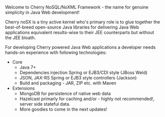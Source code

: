 Welcome to Cherry NoSQL/NoXML Framework - the name for genuine simplicity in Java Web development!

 Cherry noSX is a tiny active kernel who's primary role is to glue together the best-of-breed open-source Java libraries for delivering Java Web applications equivalent results-wise to their JEE counterparts but without the JEE bloath.  

   For developing Cherry powered Java Web applications a developer needs hands-on experience with following technologies: 
 * Core
   * Java 7+
   * Dependencies injection Spring or EJB3/CDI style (JBoss Weld)
   * JSON, JAX-RS Spring or EJB3 style controllers (Jackson)
   * Build and packaging  - JAR, ZIP etc. with Maven
 * Extensions
   * MongoDB for persistence of native web data
   * Hazelcast primarly for caching and/or - highly not recommended!, server side stateful data.
   * More goodies to come in the next updates!
   
  
 



